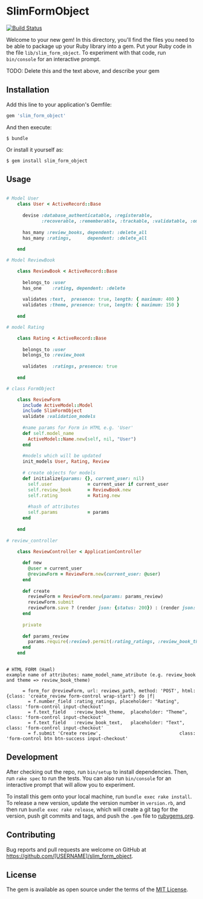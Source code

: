 # SlimFormObject
[![Build Status](https://travis-ci.org/woodcrust/slim_form_object.svg?branch=master)](https://travis-ci.org/woodcrust/slim_form_object)

Welcome to your new gem! In this directory, you'll find the files you need to be able to package up your Ruby library into a gem. Put your Ruby code in the file `lib/slim_form_object`. To experiment with that code, run `bin/console` for an interactive prompt.

TODO: Delete this and the text above, and describe your gem

## Installation

Add this line to your application's Gemfile:

```ruby
gem 'slim_form_object'
```

And then execute:

    $ bundle

Or install it yourself as:

    $ gem install slim_form_object

## Usage
```ruby

# Model User
    class User < ActiveRecord::Base
    
      devise :database_authenticatable, :registerable,
             :recoverable, :rememberable, :trackable, :validatable, :omniauthable
    
      has_many :review_books, dependent: :delete_all
      has_many :ratings,      dependent: :delete_all
    
    end

# Model ReviewBook

    class ReviewBook < ActiveRecord::Base
    
      belongs_to :user
      has_one    :rating, dependent: :delete
    
      validates :text,  presence: true, length: { maximum: 400 }
      validates :theme, presence: true, length: { maximum: 150 }
    
    end

# model Rating

    class Rating < ActiveRecord::Base
    
      belongs_to :user
      belongs_to :review_book
    
      validates  :ratings, presence: true
    
    end

# class FormObject

    class ReviewForm
      include ActiveModel::Model
      include SlimFormObject
      validate :validation_models
      
      #name params for Form in HTML e.g. 'User'
      def self.model_name
        ActiveModel::Name.new(self, nil, "User")
      end
    
      #models which will be updated
      init_models User, Rating, Review
    
      # create objects for models
      def initialize(params: {}, current_user: nil)
        self.user             = current_user if current_user
        self.review_book      = ReviewBook.new
        self.rating           = Rating.new
        
        #hash of attributes
        self.params           = params
      end
    
    end
    
# review_controller
 
    class ReviewController < ApplicationController

      def new
        @user = current_user
        @reviewForm = ReviewForm.new(current_user: @user)
      end
    
      def create
        reviewForm = ReviewForm.new(params: params_review)
        reviewForm.submit
        reviewForm.save ? (render json: {status: 200}) : (render json: reviewForm.errors, status: :unprocessable_entity)
      end
    
      private
    
      def params_review
        params.require(:review).permit(:rating_ratings, :review_book_theme, :review_book_text)
      end
    end
    
```

```haml
# HTML FORM (Haml)
example name of attributes: name_model_name_atribute (e.g. review_book and theme => review_book_theme)

      = form_for @reviewForm, url: reviews_path, method: 'POST', html: {class: 'create_review form-control wrap-start'} do |f|
        = f.number_field :rating_ratings, placeholder: "Rating", class: 'form-control input-checkout'
        = f.text_field   :review_book_theme,  placeholder: "Theme",  class: 'form-control input-checkout'
        = f.text_field   :review_book_text,   placeholder: "Text",   class: 'form-control input-checkout'
        = f.submit 'Create review',                             class: 'form-control btn btn-success input-checkout'

```
## Development

After checking out the repo, run `bin/setup` to install dependencies. Then, run `rake spec` to run the tests. You can also run `bin/console` for an interactive prompt that will allow you to experiment.

To install this gem onto your local machine, run `bundle exec rake install`. To release a new version, update the version number in `version.rb`, and then run `bundle exec rake release`, which will create a git tag for the version, push git commits and tags, and push the `.gem` file to [rubygems.org](https://rubygems.org).

## Contributing

Bug reports and pull requests are welcome on GitHub at https://github.com/[USERNAME]/slim_form_object.


## License

The gem is available as open source under the terms of the [MIT License](http://opensource.org/licenses/MIT).

